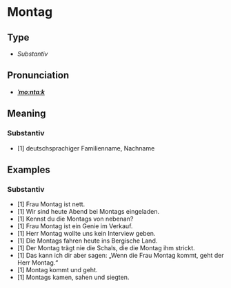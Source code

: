 # Montag
## Type
- _Substantiv_
## Pronunciation
- **_[ˈmoːntaːk](https://commons.wikimedia.org/wiki/File:De-Montag.ogg)_**
## Meaning
### Substantiv
- [1] deutschsprachiger Familienname, Nachname
## Examples
### Substantiv
- [1] Frau Montag ist nett.
- [1] Wir sind heute Abend bei Montags eingeladen.
- [1] Kennst du die Montags von nebenan?
- [1] Frau Montag ist ein Genie im Verkauf.
- [1] Herr Montag wollte uns kein Interview geben.
- [1] Die Montags fahren heute ins Bergische Land.
- [1] Der Montag trägt nie die Schals, die die Montag ihm strickt.
- [1] Das kann ich dir aber sagen: „Wenn die Frau Montag kommt, geht der Herr Montag.“
- [1] Montag kommt und geht.
- [1] Montags kamen, sahen und siegten.
